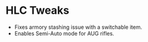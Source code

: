 # HLC Tweaks

- Fixes armory stashing issue with a switchable item.
- Enables Semi-Auto mode for AUG rifles.
